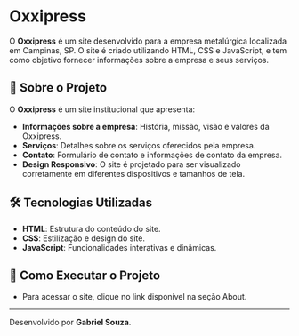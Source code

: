 # Oxxipress

O **Oxxipress** é um site desenvolvido para a empresa metalúrgica localizada em Campinas, SP. O site é criado utilizando HTML, CSS e JavaScript, e tem como objetivo fornecer informações sobre a empresa e seus serviços.

## 📄 Sobre o Projeto

O **Oxxipress** é um site institucional que apresenta:

- **Informações sobre a empresa**: História, missão, visão e valores da Oxxipress.
- **Serviços**: Detalhes sobre os serviços oferecidos pela empresa.
- **Contato**: Formulário de contato e informações de contato da empresa.
- **Design Responsivo**: O site é projetado para ser visualizado corretamente em diferentes dispositivos e tamanhos de tela.

## 🛠️ Tecnologias Utilizadas

- **HTML**: Estrutura do conteúdo do site.
- **CSS**: Estilização e design do site.
- **JavaScript**: Funcionalidades interativas e dinâmicas.

## 🚀 Como Executar o Projeto

- Para acessar o site, clique no link disponível na seção About.

---

Desenvolvido por **Gabriel Souza**.
